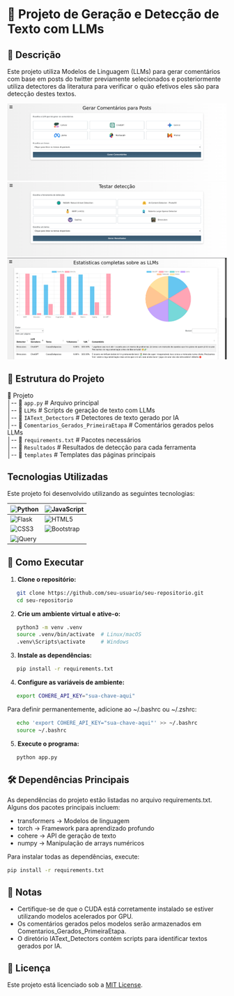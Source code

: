 # 📜 Projeto de Geração e Detecção de Texto com LLMs

## 📌 Descrição
Este projeto utiliza Modelos de Linguagem (LLMs) para gerar comentários com base em posts do twitter previamente selecionados e posteriormente
utiliza detectores da literatura para verificar o quão efetivos eles são para detecção destes textos.

![Tela Principal](static/images/LLMS.png)
![Tela Principal](static/images/LLMS2.png)
![Tela Principal](static/images/LLMS3.png)

## 📂 Estrutura do Projeto
📁 Projeto  
│-- 📄 `app.py`                      # Arquivo principal  
│-- 📁 `LLMs`                        # Scripts de geração de texto com LLMs  
│-- 📁 `IAText_Detectors`            # Detectores de texto gerado por IA  
│-- 📁 `Comentarios_Gerados_PrimeiraEtapa`  # Comentários gerados pelos LLMs  
│-- 📄 `requirements.txt`             # Pacotes necessários  
│-- 📁 `Resultados`  # Resultados de detecção para cada ferramenta  
│-- 📁 `templates`  # Templates das páginas principais

## Tecnologias Utilizadas

Este projeto foi desenvolvido utilizando as seguintes tecnologias:

| ![Python](https://img.shields.io/badge/Python-3776AB?style=flat&logo=python&logoColor=white) | ![JavaScript](https://img.shields.io/badge/JavaScript-F7DF1E?style=flat&logo=javascript&logoColor=black) |
| --- | --- |
| ![Flask](https://img.shields.io/badge/Flask-000000?style=flat&logo=flask&logoColor=white) | ![HTML5](https://img.shields.io/badge/HTML5-E34F26?style=flat&logo=html5&logoColor=white) |
| ![CSS3](https://img.shields.io/badge/CSS3-1572B6?style=flat&logo=css3&logoColor=white) | ![Bootstrap](https://img.shields.io/badge/Bootstrap-563D7C?style=flat&logo=bootstrap&logoColor=white) |
| ![jQuery](https://img.shields.io/badge/jQuery-0769AD?style=flat&logo=jquery&logoColor=white) |  |

## 🚀 Como Executar

1. **Clone o repositório:**
   
```bash
   git clone https://github.com/seu-usuario/seu-repositorio.git
   cd seu-repositorio
```

2. **Crie um ambiente virtual e ative-o:**
   
```bash
   python3 -m venv .venv
   source .venv/bin/activate  # Linux/macOS
   .venv\Scripts\activate     # Windows
```

3. **Instale as dependências:**
   
```bash
   pip install -r requirements.txt
```

4. **Configure as variáveis de ambiente:**
   
```bash
   export COHERE_API_KEY="sua-chave-aqui"
```
   Para definir permanentemente, adicione ao ~/.bashrc ou ~/.zshrc:
   
```bash
   echo 'export COHERE_API_KEY="sua-chave-aqui"' >> ~/.bashrc
   source ~/.bashrc
```

5. **Execute o programa:**
   
```bash
   python app.py
```

## 🛠 Dependências Principais
As dependências do projeto estão listadas no arquivo requirements.txt. Alguns dos pacotes principais incluem:
- transformers → Modelos de linguagem
- torch → Framework para aprendizado profundo
- cohere → API de geração de texto
- numpy → Manipulação de arrays numéricos

Para instalar todas as dependências, execute:

```bash
pip install -r requirements.txt
```

## 📝 Notas
- Certifique-se de que o CUDA está corretamente instalado se estiver utilizando modelos acelerados por GPU.
- Os comentários gerados pelos modelos serão armazenados em Comentarios_Gerados_PrimeiraEtapa.
- O diretório IAText_Detectors contém scripts para identificar textos gerados por IA.

## 📜 Licença
Este projeto está licenciado sob a [MIT License](LICENSE).
